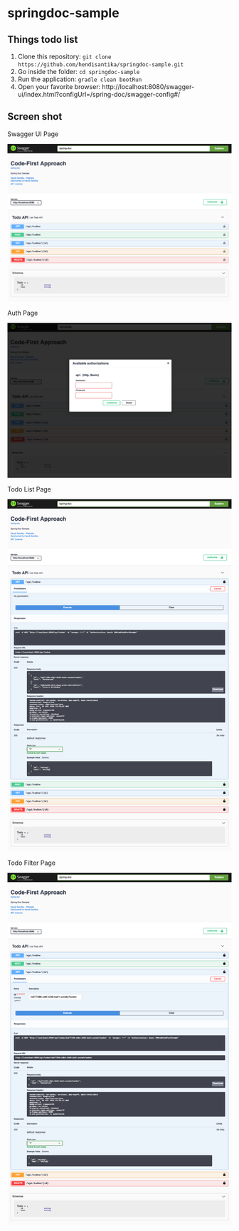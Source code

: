# springdoc-sample
## Things todo list
1. Clone this repository: `git clone https://github.com/hendisantika/springdoc-sample.git`
2. Go inside the folder: `cd springdoc-sample`
3. Run the application: `gradle clean bootRun`
4. Open your favorite browser: http://localhost:8080/swagger-ui/index.html?configUrl=/spring-doc/swagger-config#/

## Screen shot

Swagger UI Page

![Swagger UI Page](img/Swagger_UI.png "Swagger UI Page")

Auth Page

![Auth Page](img/auth.png "Auth Page")

Todo List Page

![Todo List Page](img/todo-list.png "Todo List Page")

Todo Filter Page

![Todo Filter Page](img/todo-filter.png "Todo Filter Page")